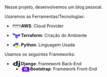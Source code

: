   Nesse projeto, desenvolvemos um blog pessoal.

 Usaremos as Ferramentas/Tecnologias:

- <img align="left" height="20" width="30" src="https://raw.githubusercontent.com/devicons/devicon/master/icons/amazonwebservices/amazonwebservices-original-wordmark.svg"> **AWS**: Cloud Provider
  
- <img align="left" height="20" width="30" src="https://raw.githubusercontent.com/devicons/devicon/master/icons/terraform/terraform-original.svg"> **Terraform**: Criação do Ambiente

-  <img align="left" height="20" width="30" src="https://raw.githubusercontent.com/devicons/devicon/master/icons/python/python-original.svg"> **Python**: Linguagem Usada

 Usamos os seguintes Frameworks:
- <img align="left" height="20" width="30" src="https://raw.githubusercontent.com/devicons/devicon/master/icons/django/django-plain.svg"> **Django**: Framework Back-End
- <img align="left" height="20" width="30" src="https://raw.githubusercontent.com/devicons/devicon/master/icons/bootstrap/bootstrap-original.svg"> **Bootstrap**: Framework Front-End
